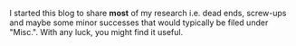 I started this blog to share __most__ of my research i.e. dead ends, screw-ups and maybe some minor successes that would typically be filed under "Misc.". With any luck, you might find it useful.
